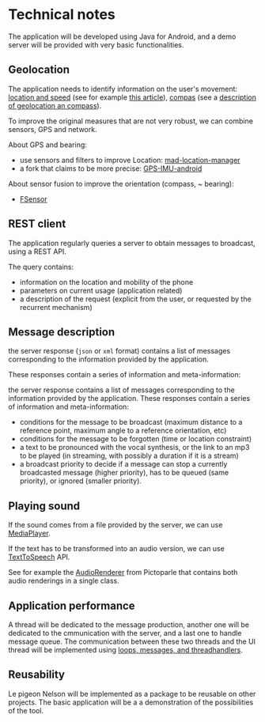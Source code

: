# Technical notes

The application will be developed using Java for Android, and a demo server will be provided with very basic functionalities.

## Geolocation

The application needs to identify information on the user's movement: [location and speed](https://developer.android.com/reference/android/location/LocationProvider) (see for example [this article](https://openclassrooms.com/fr/courses/2023346-creez-des-applications-pour-android/2028397-la-localisation-et-les-cartes)), [compas](https://github.com/iutinvg/compass) (see a [description of geolocation an compass](https://www.mobileprocessing.org/geolocation.html)).

To improve the original measures that are not very robust, we can combine sensors, GPS and network.

About GPS and bearing:

* use sensors and filters to improve Location: [mad-location-manager](https://github.com/maddevsio/mad-location-manager)
* a fork that claims to be more precise: [GPS-IMU-android](https://github.com/iamjaspreetsingh/GPS-IMU-android)

About sensor fusion to improve the orientation (compass, ~ bearing):

* [FSensor](https://github.com/KalebKE/FSensor)


## REST client

The application regularly queries a server to obtain messages to broadcast, using a REST API.

The query contains:

* information on the location and mobility of the phone
* parameters on current usage (application related)
* a description of the request (explicit from the user, or requested by the recurrent mechanism)


## Message description

the server response (`json` or `xml` format) contains a list of messages corresponding to the information provided by the application.

These responses contain a series of information and meta-information:

the server response contains a list of messages corresponding to the information provided by the application. These responses contain a series of information and meta-information:

* conditions for the message to be broadcast (maximum distance to a reference point, maximum angle to a reference orientation, etc)
* conditions for the message to be forgotten (time or location constraint)
* a text to be pronounced with the vocal synthesis, or the link to an mp3 to be played (in streaming, with possibly a duration if it is a stream)
* a broadcast priority to decide if a message can stop a currently broadcasted message (higher priority), has to be queued (same priority), or ignored (smaller priority).

## Playing sound

If the sound comes from a file provided by the server, we can use [MediaPlayer](https://developer.android.com/guide/topics/media/mediaplayer). 

If the text has to be transformed into an audio version, we can use [TextToSpeech](https://developer.android.com/reference/android/speech/tts/TextToSpeech) API.

See for example the [AudioRenderer](https://github.com/jmtrivial/pictoparle/blob/master/app/src/main/java/com/jmfavreau/pictoparle/interactions/AudioRenderer.java) from Pictoparle that contains both audio renderings in a single class.

## Application performance

A thread will be dedicated to the message production, another one will be dedicated to the cmmunication with the server, and a last one to handle message queue. The communication between these two threads and the UI thread will be implemented using [loops, messages, and threadhandlers](https://blog.mindorks.com/android-core-looper-handler-and-handlerthread-bd54d69fe91a).

## Reusability

Le pigeon Nelson will be implemented as a package to be reusable on other projects. The basic application will be a a demonstration of the possibilities of the tool.

